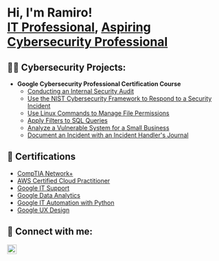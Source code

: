 <h1>Hi, I'm Ramiro! <br/><a href="https://www.linkedin.com/in/ramirogarcesjr/">IT Professional</a>, <a href="https://github.com/ramgarces/CybersecurityPortfolio/">Aspiring Cybersecurity Professional</a>
<h2>👨‍💻 Cybersecurity Projects:</h2>

- <b>Google Cybersecurity Professional Certification Course</b>
  - [Conducting an Internal Security Audit](https://github.com/ramgarces/CybersecurityPortfolio/blob/main/README.md#conducting-an-internal-security-audit-google-cybersecurity-professional-certification)
  - [Use the NIST Cybersecurity Framework to Respond to a Security Incident](https://github.com/ramgarces/CybersecurityPortfolio/blob/main/README.md#use-the-nist-cybersecurity-framework-to-respond-to-a-security-incident-google-cybersecurity-professional-certification)
  - [Use Linux Commands to Manage File Permissions](https://github.com/ramgarces/CybersecurityPortfolio/blob/main/README.md#use-linux-commands-to-manage-file-permissions-google-cybersecurity-professional-certification)
  - [Apply Filters to SQL Queries](https://github.com/ramgarces/CybersecurityPortfolio/blob/main/README.md#apply-filters-to-sql-queries-google-cybersecurity-professional-certification)
  - [Analyze a Vulnerable System for a Small Business](https://github.com/ramgarces/CybersecurityPortfolio/blob/main/README.md#analyze-a-vulnerable-system-for-a-small-business-google-cybersecurity-professional-certification)
  - [Document an Incident with an Incident Handler's Journal](https://github.com/ramgarces/CybersecurityPortfolio/blob/main/README.md#document-an-incident-with-an-incident-handlers-journal-google-cybersecurity-professional-certification)

<h2>📑 Certifications</h2>

- [CompTIA Network+](https://drive.google.com/file/d/1qnbJMu8HMJT5nxQBnY32bf-SNBkb3xMl/view?usp=drive_link)
- [AWS Certified Cloud Practitioner](https://www.credly.com/badges/40b978ec-8a0c-4474-8f5b-3cb9b0bd6e4e/linked_in_profile)
- [Google IT Support](https://www.credly.com/badges/aa6e7b0c-f55d-4396-8998-73a839099e63/linked_in_profile)
- [Google Data Analytics](https://www.coursera.org/account/accomplishments/specialization/certificate/CXCC34QQH7BW)
- [Google IT Automation with Python](https://www.coursera.org/account/accomplishments/specialization/certificate/3AK4VB6LZYSY)
- [Google UX Design](https://www.coursera.org/account/accomplishments/specialization/certificate/JMYVUGDA4236)

<h2> 🤳 Connect with me:</h2>

[<img align="left" alt="JoshMadakor | LinkedIn" width="22px" src="https://cdn.jsdelivr.net/npm/simple-icons@v3/icons/linkedin.svg" />][linkedin]

[linkedin]: https://www.linkedin.com/in/ramirogarcesjr/

